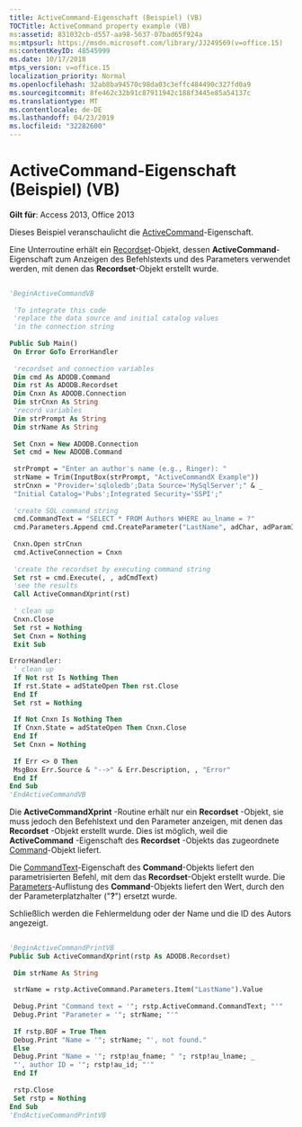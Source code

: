 ```yaml
---
title: ActiveCommand-Eigenschaft (Beispiel) (VB)
TOCTitle: ActiveCommand property example (VB)
ms:assetid: 831032cb-d557-aa98-5637-07bad65f924a
ms:mtpsurl: https://msdn.microsoft.com/library/JJ249569(v=office.15)
ms:contentKeyID: 48545999
ms.date: 10/17/2018
mtps_version: v=office.15
localization_priority: Normal
ms.openlocfilehash: 32ab8ba94570c98da03c3effc484490c327fd0a9
ms.sourcegitcommit: 8fe462c32b91c87911942c188f3445e85a54137c
ms.translationtype: MT
ms.contentlocale: de-DE
ms.lasthandoff: 04/23/2019
ms.locfileid: "32282600"
---
```

# <a name="activecommand-property-example-vb"></a>ActiveCommand-Eigenschaft (Beispiel) (VB)


**Gilt für**: Access 2013, Office 2013

Dieses Beispiel veranschaulicht die [ActiveCommand](activecommand-property-ado.md)-Eigenschaft.

Eine Unterroutine erhält ein [Recordset](recordset-object-ado.md)-Objekt, dessen **ActiveCommand**-Eigenschaft zum Anzeigen des Befehlstexts und des Parameters verwendet werden, mit denen das **Recordset**-Objekt erstellt wurde.

```vb 
 
'BeginActiveCommandVB 
 
 'To integrate this code 
 'replace the data source and initial catalog values 
 'in the connection string 
 
Public Sub Main() 
 On Error GoTo ErrorHandler 
 
 'recordset and connection variables 
 Dim cmd As ADODB.Command 
 Dim rst As ADODB.Recordset 
 Dim Cnxn As ADODB.Connection 
 Dim strCnxn As String 
 'record variables 
 Dim strPrompt As String 
 Dim strName As String 
 
 Set Cnxn = New ADODB.Connection 
 Set cmd = New ADODB.Command 
 
 strPrompt = "Enter an author's name (e.g., Ringer): " 
 strName = Trim(InputBox(strPrompt, "ActiveCommandX Example")) 
 strCnxn = "Provider='sqloledb';Data Source='MySqlServer';" & _ 
 "Initial Catalog='Pubs';Integrated Security='SSPI';" 
 
 'create SQL command string 
 cmd.CommandText = "SELECT * FROM Authors WHERE au_lname = ?" 
 cmd.Parameters.Append cmd.CreateParameter("LastName", adChar, adParamInput, 20, strName) 
 
 Cnxn.Open strCnxn 
 cmd.ActiveConnection = Cnxn 
 
 'create the recordset by executing command string 
 Set rst = cmd.Execute(, , adCmdText) 
 'see the results 
 Call ActiveCommandXprint(rst) 
 
 ' clean up 
 Cnxn.Close 
 Set rst = Nothing 
 Set Cnxn = Nothing 
 Exit Sub 
 
ErrorHandler: 
 ' clean up 
 If Not rst Is Nothing Then 
 If rst.State = adStateOpen Then rst.Close 
 End If 
 Set rst = Nothing 
 
 If Not Cnxn Is Nothing Then 
 If Cnxn.State = adStateOpen Then Cnxn.Close 
 End If 
 Set Cnxn = Nothing 
 
 If Err <> 0 Then 
 MsgBox Err.Source & "-->" & Err.Description, , "Error" 
 End If 
End Sub 
'EndActiveCommandVB 
```

Die **ActiveCommandXprint** -Routine erhält nur ein **Recordset** -Objekt, sie muss jedoch den Befehlstext und den Parameter anzeigen, mit denen das **Recordset** -Objekt erstellt wurde. Dies ist möglich, weil die **ActiveCommand** -Eigenschaft des **Recordset** -Objekts das zugeordnete [Command](command-object-ado.md)-Objekt liefert.

Die [CommandText](commandtext-property-ado.md)-Eigenschaft des **Command**-Objekts liefert den parametrisierten Befehl, mit dem das **Recordset**-Objekt erstellt wurde. Die [Parameters](parameters-collection-ado.md)-Auflistung des **Command**-Objekts liefert den Wert, durch den der Parameterplatzhalter ("**?**") ersetzt wurde.

Schließlich werden die Fehlermeldung oder der Name und die ID des Autors angezeigt.

```vb 
 
'BeginActiveCommandPrintVB 
Public Sub ActiveCommandXprint(rstp As ADODB.Recordset) 
 
 Dim strName As String 
 
 strName = rstp.ActiveCommand.Parameters.Item("LastName").Value 
 
 Debug.Print "Command text = '"; rstp.ActiveCommand.CommandText; "'" 
 Debug.Print "Parameter = '"; strName; "'" 
 
 If rstp.BOF = True Then 
 Debug.Print "Name = '"; strName; "', not found." 
 Else 
 Debug.Print "Name = '"; rstp!au_fname; " "; rstp!au_lname; _ 
 "', author ID = '"; rstp!au_id; "'" 
 End If 
 
 rstp.Close 
 Set rstp = Nothing 
End Sub 
'EndActiveCommandPrintVB 
```

